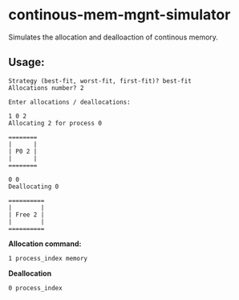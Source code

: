 # continous-mem-mgnt-simulator
Simulates the allocation and dealloaction of continous memory.

## Usage:
```
Strategy (best-fit, worst-fit, first-fit)? best-fit
Allocations number? 2

Enter allocations / deallocations:

1 0 2
Allocating 2 for process 0

========
|      |
| P0 2 |
|      |
========

0 0
Deallocating 0

==========
|        |
| Free 2 |
|        |
==========
```

**Allocation command:**
```
1 process_index memory
```

**Deallocation**
```
0 process_index
```
